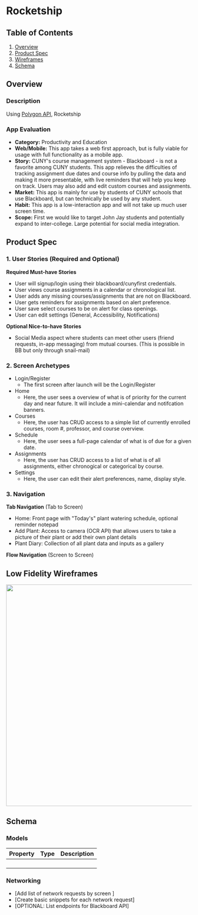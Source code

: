 # Rocketship

## Table of Contents
1. [Overview](#Overview)
1. [Product Spec](#Product-Spec)
1. [Wireframes](#Wireframes)
2. [Schema](#Schema)

## Overview
### Description
Using [Polygon API](https://polygon.io/), Rocketship

### App Evaluation
- **Category:** Productivity and Education
- **Web/Mobile:** This app takes a web first approach, but is fully viable for usage with full functionality as a mobile app. 
- **Story:** CUNY's course management system - Blackboard  - is not a favorite among CUNY students. This app relieves the difficulties of tracking assignment due dates and course info by pulling the data and making it more presentable, with live reminders that will help you keep on track. Users may also add and edit custom courses and assignments.
- **Market:** This app is mainly for use by students of CUNY schools that use Blackboard, but can technically be used by any student.
- **Habit:** This app is a low-interaction app and will not take up much user screen time.
- **Scope:** First we would like to target John Jay students and potentially expand to inter-college. Large potential for social media integration.

## Product Spec

### 1. User Stories (Required and Optional)

**Required Must-have Stories**

* User will signup/login using their blackboard/cunyfirst credentials.
* User views course assignments in a calendar or chronological list.
* User adds any missing courses/assignments that are not on Blackboard.
* User gets reminders for assignments based on alert preference.
* User save select courses to be on alert for class openings.
* User can edit settings (General, Accessibility, Notifications)


**Optional Nice-to-have Stories**

* Social Media aspect where students can meet other users (friend requests, in-app messaging) from mutual courses. (This is possible in BB but only through snail-mail)


### 2. Screen Archetypes

* Login/Register
   * The first screen after launch will be the Login/Register
* Home
   * Here, the user sees a overview of what is of priority for the current day and near future. It will include a mini-calendar and notifcation banners.
* Courses
    * Here, the user has CRUD access to a simple list of currently enrolled courses, room \#, professor, and course overview.
* Schedule
    * Here, the user sees a full-page calendar of what is of due for a given date.
* Assignments
    * Here, the user has CRUD access to a list of what is of all assignments, either chronogical or categorical by course.
* Settings
    * Here, the user can edit their alert preferences, name, display style.

### 3. Navigation

**Tab Navigation** (Tab to Screen)

* Home: Front page with "Today's" plant watering schedule, optional reminder notepad
* Add Plant: Access to camera (OCR API) that allows users to take a picture of their plant or add their own plant details
* Plant Diary: Collection of all plant data and inputs as a gallery

**Flow Navigation** (Screen to Screen) 


## Low Fidelity Wireframes
<img src="https://i.ibb.co/DLbKwrm/cunies-web-app.png" width=600>


## Schema 

### Models
| Property      | Type     | Description |
   | ------------- | -------- | ------------|
   |               |          |             |
   |               |          |             |
   |               |          |             |
   |               |          |             |
### Networking
- [Add list of network requests by screen ]
- [Create basic snippets for each network request]
- [OPTIONAL: List endpoints for Blackboard API]
